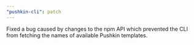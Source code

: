 ```yaml
---
"pushkin-cli": patch
---
```


Fixed a bug caused by changes to the npm API which prevented the CLI from fetching the names of available Pushkin templates.
